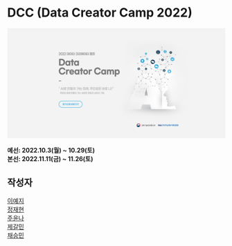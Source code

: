 # DCC (Data Creator Camp 2022)

![](./static/main.png)<br/>

**예선: 2022.10.3(월) ~ 10.29(토)**<br/>
**본선: 2022.11.11(금) ~ 11.26(토)**<br/>

## 작성자

[이예지](https://github.com/2yeeji)<br/>
[정재현](https://github.com/Jaehyun-Jeong)<br/>
[주윤나](https://github.com/YunNa000)<br/>
[제갈민](https://github.com/gaallmin)<br/>
[채승민](https://github.com/Chessmini)<br/>
